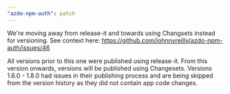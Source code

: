 ```yaml
---
"azdo-npm-auth": patch
---
```


We're moving away from release-it and towards using Changsets instead for versioning. See context here: https://github.com/johnnyreilly/azdo-npm-auth/issues/46

All versions prior to this one were published using release-it. From this version onwards, versions will be published using Changesets. Versions 1.6.0 - 1.8.0 had issues in their publishing process and are being skipped from the version history as they did not contain app code changes.
